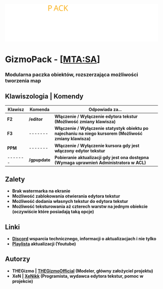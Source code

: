 <picture>
    <source media="(prefers-color-scheme: dark)" srcset="[logos]/GizmoPack_Original_White_Orange.svg">
    <source media="(prefers-color-scheme: light)" srcset="[logos]/GizmoPack_Original_Black_Orange.svg">
    <img alt="Pokazuje logo w wersji ciemnej gdy jest motyw jasny, a logo jasne gdy jest motyw ciemny" src="[logos]/GizmoPack_Original_White_Orange.svg">
</picture>

# GizmoPack - [[MTA:SA](https://multitheftauto.com/)]

### **Modularna paczka obiektów, rozszerzająca możliwości tworzenia map**

## Klawiszologia | Komendy

| Klawisz | Komenda       | Odpowiada za...                                                                                          |
|---------|---------------|----------------------------------------------------------------------------------------------------------|
| **F2**  | **/editor**   | **Włączenie / Wyłączenie edytora tekstur (Możliwość zmiany klawisza)**                                   |
| **F3**  | -------       | **Włączenie / Wyłączenie statystyk obiektu po najechaniu na niego kursorem (Możliwość zmiany klawisza)** |
| **PPM** | -------       | **Włączenie / Wyłączenie kursora gdy jest włączony edytor tekstur**                                      |
| ------- | **/gpupdate** | **Pobieranie aktualizacji gdy jest ona dostępna (Wymaga uprawnień Administratora w ACL)**                |

## Zalety

* **Brak watermarka na ekranie**
* **Możliwość zablokowania otwierania edytora tekstur**
* **Możliwość dodania własnych tekstur do edytora tekstur**
* **Możliwość teksturowania aż czterech warstw na jednym obiekcie (oczywiście które posiadają taką opcje)**

## Linki

* **[Discord](https://discord.com/invite/QkpgG4UKCP) wsparcia technicznego, informacji o aktualizacjach i nie tylko**
* **[Playlista](https://www.youtube.com/watch?v=2-fFXPNA6yY&list=PL0n61-pLLdETxEQEqz3fyQ18xTReJ7Wra) aktualizacji (Youtube)**

## Autorzy

* **THEGizmo | [THEGizmoOfficial](https://github.com/THEGizmoOfficial) (Modeler, główny założyciel projektu)**
* **XeN | [XeNikk](https://github.com/XeNikk) (Programista, wydawca edytora tekstur, pomoc w projekcie)**